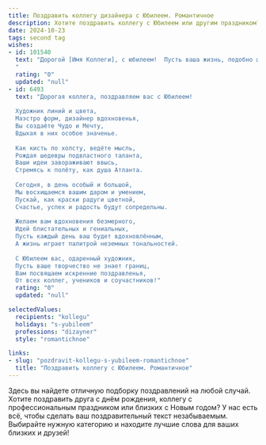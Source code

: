 ```yaml
---
title: Поздравить коллегу дизайнера с Юбилеем. Романтичное
description: Хотите поздравить коллегу с Юбилеем или другим праздником? Наш ИИ создаст незабываемое поздравление, а вы обязательно выделитесь среди других.  
date: 2024-10-23
tags: second tag
wishes:
- id: 101540
  text: "Дорогой [Имя Коллеги], с юбилеем!  Пусть ваша жизнь, подобно шедевру, созданному вашими талантливыми руками, будет наполнена яркими красками, изысканными деталями и бесконечной гармонией.  Желаю вам вдохновения, которое никогда не иссякнет, любви, которая будет согревать вас каждый день, и счастья, которое будет сиять ярче всех ваших дизайнерских проектов.
  "
  rating: "0"
  updated: "null"
- id: 6493
  text: "Дорогая коллега, поздравляем вас с Юбилеем!
  
  Художник линий и цвета,
  Маэстро форм, дизайнер вдохновенья,
  Вы создаёте Чудо и Мечту,
  Вдыхая в них особое значенье.
  
  Как кисть по холсту, ведёте мысль,
  Рождая шедевры подвластного таланта,
  Ваши идеи завораживают ввысь,
  Стремясь к полёту, как душа Атланта.
  
  Сегодня, в день особый и большой,
  Мы восхищаемся вашим даром и умением,
  Пускай, как краски радуги цветной,
  Счастье, успех и радость будут сопредельны.
  
  Желаем вам вдохновения безмерного,
  Идей блистательных и гениальных,
  Пусть каждый день ваш будет вдохновлённым,
  А жизнь играет палитрой неземных тональностей.
  
  С Юбилеем вас, одаренный художник,
  Пусть ваше творчество не знает границ,
  Вам посвящаем искренние поздравленья,
  От всех коллег, учеников и соучастников!"
  rating: "0"
  updated: "null"

selectedValues:
  recipients: "kollegu"
  holidays: "s-yubileem"
  professions: "dizayner"
  style: "romantichnoe"

links:
- slug: "pozdravit-kollegu-s-yubileem-romantichnoe"
  title: "Поздравить коллегу с Юбилеем. Романтичное"
---
```


Здесь вы найдете отличную подборку поздравлений на любой случай.
Хотите поздравить друга с днём рождения, коллегу с профессиональным праздником или близких с Новым годом? У нас есть всё, чтобы сделать ваш поздравительный текст незабываемым. Выбирайте нужную категорию и находите лучшие слова для ваших близких и друзей!
